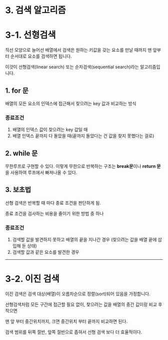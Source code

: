 # 3. 검색 알고리즘

# 3-1. 선형검색

직선 모양으로 늘어선 배열에서 검색은 원하는 키값을 갖는 요소를 만날 때까지 맨 앞부터 순서대로 요소를 검색하면 됩니다.

이것이 선형검색(linear search) 또는 순차검색(sequential search)라는 알고리즘입니다.

## 1. for 문

배열의 모든 요소의 인덱스에 접근해서 찾으려는 key 값과 비교하는 방식

### 종료조건

1. 배열의 인덱스 값이 찾으려는 key 값일 때 
2. 배열 인덱스 끝까지 다 돌았을 때(끝까지 돌았다는 건 값을 찾지 못했다는 걸로)

## 2. while 문

무한루프로 구현할 수 있다. 이렇게 무한으로 반복하는 구조는 **break문**이나 **return 문**을 사용하여 루프에서 빠져나올 수 있다.

## 3. 보초법

선형 검색은 반복할 때 마다 종료 조건을 판단하게 됨.

종료 조건을 검사하는 비용을 줄이기 위한 방법 중 하나

### 종료조건

1. 검색할 값을 발견하지 못하고 배열의 끝을 지나간 경우 (찾으려는 값을 배열 끝에 삽입해 둔 상태)
2. 검색할 값과 같은 요소를 발견한 경우

---

# 3-2. 이진 검색

이진 검색은 검색 대상(배열)이 오름차순으로 정렬(sort)되어 있음을 가정합니다.

선형검색처럼 모든 구간에 접근할 필요 없이, 찾으려는 값을 배열의 중간 값이랑 비교 후 작으면

맨 앞 부터 중간위치까지, 크면 중간위치 부터 끝까지 비교하면 된다.

검색 범위를 뒤쪽 절반, 앞쪽 절반으로 좁혀서 선형 검색 보다 더 효율적이다.